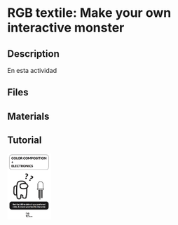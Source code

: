 # RGB textile: Make your own interactive monster
## Description
En esta actividad
## Files
## Materials
## Tutorial


<img src="/images/portada.png" alt="portada" style="width:100px;"/>
